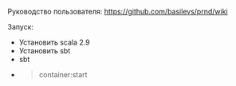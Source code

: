 Руководство пользователя:
https://github.com/basilevs/prnd/wiki

Запуск:
* Установить scala 2.9
* Установить sbt
* sbt
* > container:start

